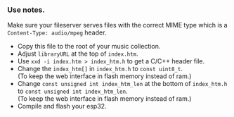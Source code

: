 ### Use notes.

Make sure your fileserver serves files with the correct MIME type which is a `Content-Type: audio/mpeg` header.

- Copy this file to the root of your music collection.
- Adjust `libraryURL` at the top of `index.htm`.
- Use `xxd -i index.htm > index_htm.h` to get a C/C++ header file.
- Change the `index_htm[]` in `index_htm.h` to `const uint8_t`.<br>(To keep the web interface in flash memory instead of ram.)
- Change `const unsigned int index_htm_len` at the bottom of `index_htm.h` to `const unsigned int index_htm_len`.<br>(To keep the web interface in flash memory instead of ram.)
- Compile and flash your esp32.
